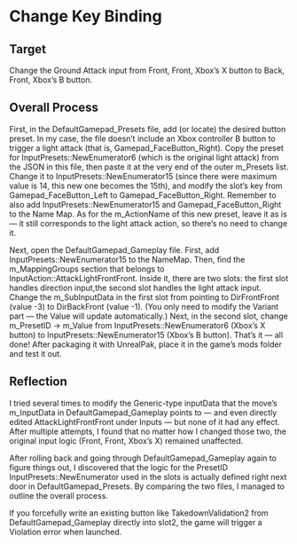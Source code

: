 # Change Key Binding

## Target

Change the Ground Attack input from Front, Front, Xbox’s X button to Back, Front, Xbox’s B button.

## Overall Process

First, in the DefaultGamepad_Presets file, add (or locate) the desired button preset. In my case, the file doesn’t include an Xbox controller B button to trigger a light attack (that is, Gamepad_FaceButton_Right).
Copy the preset for InputPresets::NewEnumerator6 (which is the original light attack) from the JSON in this file, then paste it at the very end of the outer m_Presets list.
Change it to InputPresets::NewEnumerator15 (since there were maximum value is 14, this new one becomes the 15th), and modify the slot’s key from Gamepad_FaceButton_Left to Gamepad_FaceButton_Right.
Remember to also add InputPresets::NewEnumerator15 and Gamepad_FaceButton_Right to the Name Map. As for the m_ActionName of this new preset, leave it as is — it still corresponds to the light attack action, so there’s no need to change it.

Next, open the DefaultGamepad_Gameplay file.
First, add InputPresets::NewEnumerator15 to the NameMap.
Then, find the m_MappingGroups section that belongs to InputAction::AttackLightFrontFront.
Inside it, there are two slots: the first slot handles direction input,the second slot handles the light attack input. Change the m_SubInputData in the first slot from pointing to DirFrontFront (value -3) to DirBackFront (value -1). (You only need to modify the Variant part — the Value will update automatically.)
Next, in the second slot, change m_PresetID → m_Value from InputPresets::NewEnumerator6 (Xbox’s X button) to InputPresets::NewEnumerator15 (Xbox’s B button). That’s it — all done!
After packaging it with UnrealPak, place it in the game’s mods folder and test it out.

## Reflection

I tried several times to modify the Generic-type inputData that the move’s m_InputData in DefaultGamepad_Gameplay points to — and even directly edited AttackLightFrontFront under Inputs — but none of it had any effect.
After multiple attempts, I found that no matter how I changed those two, the original input logic (Front, Front, Xbox’s X) remained unaffected.

After rolling back and going through DefaultGamepad_Gameplay again to figure things out, I discovered that the logic for the PresetID InputPresets::NewEnumerator used in the slots is actually defined right next door in DefaultGamepad_Presets.
By comparing the two files, I managed to outline the overall process.

If you forcefully write an existing button like TakedownValidation2 from DefaultGamepad_Gameplay directly into slot2, the game will trigger a Violation error when launched.
